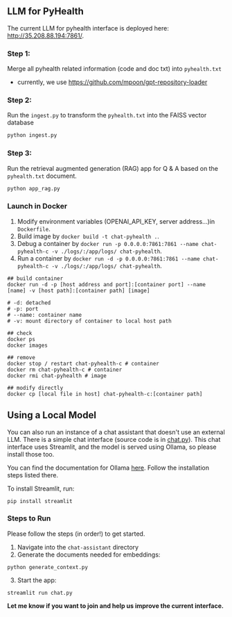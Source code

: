 ## LLM for PyHealth
The current LLM for pyhealth interface is deployed here: http://35.208.88.194:7861/.

### Step 1:
Merge all pyhealth related information (code and doc txt) into `pyhealth.txt`
- currently, we use https://github.com/mpoon/gpt-repository-loader

### Step 2:
Run the `ingest.py` to transform the `pyhealth.txt` into the FAISS vector database
```python
python ingest.py
```

### Step 3:
Run the retrieval augmented generation (RAG) app for Q & A based on the `pyhealth.txt` document.
```python
python app_rag.py
```


### Launch in Docker

1. Modify environment variables (OPENAI_API_KEY, server address...)in `Dockerfile`.
2. Build image by `docker build -t chat-pyhealth .`.
3. Debug a container by `docker run -p 0.0.0.0:7861:7861 --name chat-pyhealth-c -v ./logs/:/app/logs/ chat-pyhealth`.
4. Run a container by `docker run -d -p 0.0.0.0:7861:7861 --name chat-pyhealth-c -v ./logs/:/app/logs/ chat-pyhealth`.

```shell
## build container
docker run -d -p [host address and port]:[container port] --name [name] -v [host path]:[container path] [image]

# -d: detached
# -p: port
# --name: container name
# -v: mount directory of container to local host path

## check
docker ps
docker images

## remove
docker stop / restart chat-pyhealth-c # container
docker rm chat-pyhealth-c # container
docker rmi chat-pyhealth # image

## modify directly
docker cp [local file in host] chat-pyhealth-c:[container path]
```

## Using a Local Model 
You can also run an instance of a chat assistant that doesn't use an external LLM. There is a simple chat interface (source code is in [chat.py](/chat-assistant/chat.py)). This chat interface uses Streamlit, and the model is served using Ollama, so please install those too. 

You can find the documentation for Ollama [here](https://ollama.com). Follow the installation steps listed there.

To install Streamlit, run:

```{python}
pip install streamlit
```

### Steps to Run
Please follow the steps (in order!) to get started.

1. Navigate into the `chat-assistant` directory
2. Generate the documents needed for embeddings:
```{python}
python generate_context.py
```
3. Start the app:
```{python}
streamlit run chat.py
```

**Let me know if you want to join and help us improve the current interface.**
